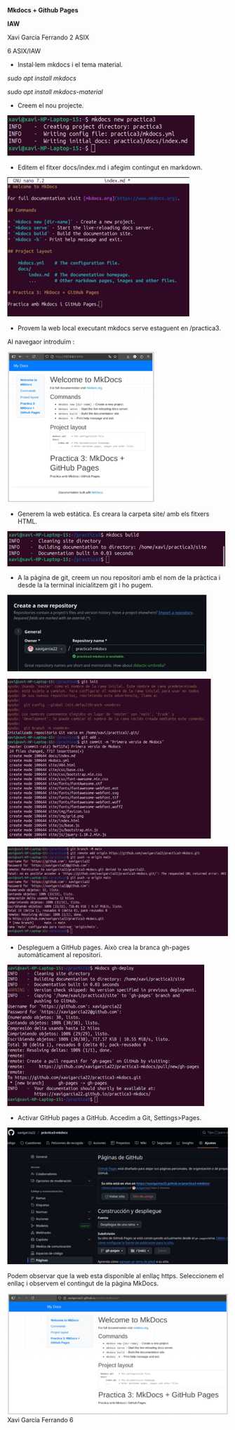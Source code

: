 ﻿**Mkdocs + Github Pages**

**IAW**

Xavi Garcia Ferrando 2 ASIX

6 ASIX/IAW

- Instal·lem mkdocs i el tema material.

*sudo apt install mkdocs*

*sudo apt install mkdocs-material*

- Creem el nou projecte. 

![](Aspose.Words.8ace81b1-f50f-4975-b910-86aa9fb4a09d.001.png)

- Editem el fitxer docs/index.md i afegim contingut en markdown.

![](Aspose.Words.8ace81b1-f50f-4975-b910-86aa9fb4a09d.002.png)

- Provem la web local executant mkdocs serve estaguent en /practica3.

Al navegaor introduïm :

![](Aspose.Words.8ace81b1-f50f-4975-b910-86aa9fb4a09d.003.png)

- Generem la web estàtica. Es creara la carpeta site/ amb els fitxers HTML.

![](Aspose.Words.8ace81b1-f50f-4975-b910-86aa9fb4a09d.004.png)

- A la pàgina de git, creem un nou repositori amb el nom de la pràctica i desde la la terminal inicialitzem git i ho pugem.

![](Aspose.Words.8ace81b1-f50f-4975-b910-86aa9fb4a09d.005.png)

![](Aspose.Words.8ace81b1-f50f-4975-b910-86aa9fb4a09d.006.png)

![](Aspose.Words.8ace81b1-f50f-4975-b910-86aa9fb4a09d.007.png)

- Despleguem a GitHub pages. Això crea la branca gh-pages automàticament al repositori.

![](Aspose.Words.8ace81b1-f50f-4975-b910-86aa9fb4a09d.008.png)

- Activar GitHub pages a GitHub. Accedim a Git, Settings>Pages.

![](Aspose.Words.8ace81b1-f50f-4975-b910-86aa9fb4a09d.009.png)

Podem observar que la web esta disponible al enllaç https. Seleccionem el enllaç i observem el contingut de la pàgina MkDocs.

![](Aspose.Words.8ace81b1-f50f-4975-b910-86aa9fb4a09d.010.png)
Xavi Garcia Ferrando                                                                                                                                    6
